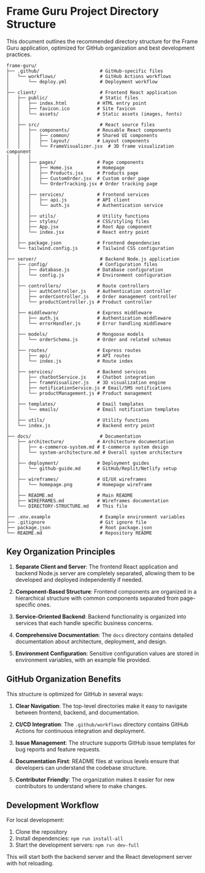 # Frame Guru Project Directory Structure

This document outlines the recommended directory structure for the Frame Guru application, optimized for GitHub organization and best development practices.

```
frame-guru/
├── .github/                      # GitHub-specific files
│   └── workflows/                # GitHub Actions workflows
│       └── deploy.yml            # Deployment workflow
│
├── client/                       # Frontend React application
│   ├── public/                   # Static files
│   │   ├── index.html           # HTML entry point
│   │   ├── favicon.ico          # Site favicon
│   │   └── assets/              # Static assets (images, fonts)
│   │
│   ├── src/                      # React source files
│   │   ├── components/          # Reusable React components
│   │   │   ├── common/          # Shared UI components
│   │   │   ├── layout/          # Layout components
│   │   │   └── FrameVisualizer.jsx  # 3D frame visualization component
│   │   │
│   │   ├── pages/               # Page components
│   │   │   ├── Home.jsx         # Homepage
│   │   │   ├── Products.jsx     # Products page
│   │   │   ├── CustomOrder.jsx  # Custom order page
│   │   │   └── OrderTracking.jsx # Order tracking page
│   │   │
│   │   ├── services/            # Frontend services
│   │   │   ├── api.js           # API client
│   │   │   └── auth.js          # Authentication service
│   │   │
│   │   ├── utils/               # Utility functions
│   │   ├── styles/              # CSS/styling files
│   │   ├── App.jsx              # Root App component
│   │   └── index.jsx            # React entry point
│   │
│   ├── package.json             # Frontend dependencies
│   └── tailwind.config.js       # Tailwind CSS configuration
│
├── server/                       # Backend Node.js application
│   ├── config/                   # Configuration files
│   │   ├── database.js          # Database configuration
│   │   └── config.js            # Environment configuration
│   │
│   ├── controllers/             # Route controllers
│   │   ├── authController.js    # Authentication controller
│   │   ├── orderController.js   # Order management controller
│   │   └── productController.js # Product controller
│   │
│   ├── middleware/              # Express middleware
│   │   ├── auth.js              # Authentication middleware
│   │   └── errorHandler.js      # Error handling middleware
│   │
│   ├── models/                  # Mongoose models
│   │   └── orderSchema.js       # Order and related schemas
│   │
│   ├── routes/                  # Express routes
│   │   ├── api/                 # API routes
│   │   └── index.js             # Route index
│   │
│   ├── services/                # Backend services
│   │   ├── chatbotService.js    # Chatbot integration
│   │   ├── frameVisualizer.js   # 3D visualization engine
│   │   ├── notificationService.js # Email/SMS notifications
│   │   └── productManagement.js # Product management
│   │
│   ├── templates/               # Email templates
│   │   └── emails/              # Email notification templates
│   │
│   ├── utils/                   # Utility functions
│   └── index.js                 # Backend entry point
│
├── docs/                         # Documentation
│   ├── architecture/            # Architecture documentation
│   │   ├── e-commerce-system.md # E-commerce system design
│   │   └── system-architecture.md # Overall system architecture
│   │
│   ├── deployment/              # Deployment guides
│   │   └── github-guide.md      # GitHub/Replit/Netlify setup
│   │
│   ├── wireframes/              # UI/UX wireframes
│   │   └── homepage.png         # Homepage wireframe
│   │
│   ├── README.md                # Main README
│   ├── WIREFRAMES.md            # Wireframes documentation
│   └── DIRECTORY-STRUCTURE.md   # This file
│
├── .env.example                  # Example environment variables
├── .gitignore                    # Git ignore file
├── package.json                  # Root package.json
└── README.md                     # Repository README
```

## Key Organization Principles

1. **Separate Client and Server**: The frontend React application and backend Node.js server are completely separated, allowing them to be developed and deployed independently if needed.

2. **Component-Based Structure**: Frontend components are organized in a hierarchical structure with common components separated from page-specific ones.

3. **Service-Oriented Backend**: Backend functionality is organized into services that each handle specific business concerns.

4. **Comprehensive Documentation**: The `docs` directory contains detailed documentation about architecture, deployment, and design.

5. **Environment Configuration**: Sensitive configuration values are stored in environment variables, with an example file provided.

## GitHub Organization Benefits

This structure is optimized for GitHub in several ways:

1. **Clear Navigation**: The top-level directories make it easy to navigate between frontend, backend, and documentation.

2. **CI/CD Integration**: The `.github/workflows` directory contains GitHub Actions for continuous integration and deployment.

3. **Issue Management**: The structure supports GitHub issue templates for bug reports and feature requests.

4. **Documentation First**: README files at various levels ensure that developers can understand the codebase structure.

5. **Contributor Friendly**: The organization makes it easier for new contributors to understand where to make changes.

## Development Workflow

For local development:

1. Clone the repository
2. Install dependencies: `npm run install-all`
3. Start the development servers: `npm run dev-full`

This will start both the backend server and the React development server with hot reloading.
